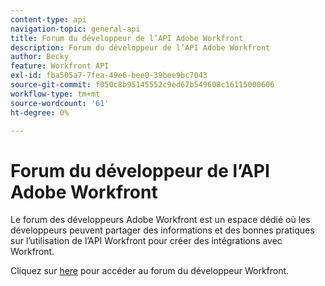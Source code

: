 ```yaml
---
content-type: api
navigation-topic: general-api
title: Forum du développeur de l’API Adobe Workfront
description: Forum du développeur de l’API Adobe Workfront
author: Becky
feature: Workfront API
exl-id: fba505a7-7fea-49e6-bee0-39bee9bc7043
source-git-commit: f050c8b95145552c9ed67b549608c16115000606
workflow-type: tm+mt
source-wordcount: '61'
ht-degree: 0%

---
```



# Forum du développeur de l’API Adobe Workfront

Le forum des développeurs Adobe Workfront est un espace dédié où les développeurs peuvent partager des informations et des bonnes pratiques sur l’utilisation de l’API Workfront pour créer des intégrations avec Workfront.

Cliquez sur [here](https://one.workfront.com/s/topic/0TO0z000000cdI3GAI/api?tabset-21363=3) pour accéder au forum du développeur Workfront.
